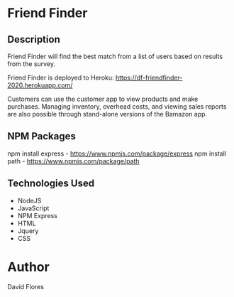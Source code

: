 # Friend Finder

## Description

Friend Finder will find the best match from a list of users based on results from the survey.

Friend Finder is deployed to Heroku: https://df-friendfinder-2020.herokuapp.com/

Customers can use the customer app to view products and make purchases. Managing inventory, overhead costs, and viewing sales reports are also possible through stand-alone versions of the Bamazon app.

## NPM Packages

npm install express - https://www.npmjs.com/package/express
npm install path - https://www.npmjs.com/package/path

## Technologies Used

* NodeJS
* JavaScript
* NPM Express
* HTML
* Jquery
* CSS

# Author
David Flores

